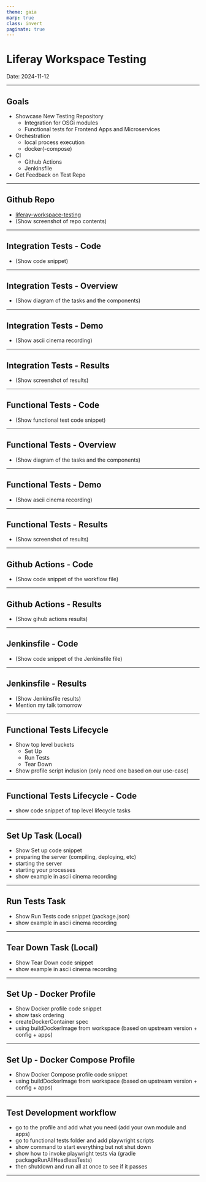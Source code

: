 ```yaml
---
theme: gaia
marp: true
class: invert
paginate: true
---
```


<!-- _class: lead -->

# Liferay Workspace Testing

Date: 2024-11-12

---

## Goals

- Showcase New Testing Repository
  - Integration for OSGi modules
  - Functional tests for Frontend Apps and Microservices
- Orchestration
  - local process execution
  - docker(-compose)
- CI
  - Github Actions
  - Jenkinsfile
- Get Feedback on Test Repo

---

<!-- _class: lead -->

## Github Repo

- [liferay-workspace-testing](https://github.com/liferay-devtools/liferay-workspace-testing)
- (Show screenshot of repo contents)

---

## Integration Tests - Code

- (Show code snippet)

---

## Integration Tests - Overview

- (Show diagram of the tasks and the components)

---

## Integration Tests - Demo

- (Show ascii cinema recording)

---

## Integration Tests - Results

- (Show screenshot of results)

---

## Functional Tests - Code

- (Show functional test code snippet)

---

## Functional Tests - Overview

- (Show diagram of the tasks and the components)

---

## Functional Tests - Demo

- (Show ascii cinema recording)

---

## Functional Tests - Results

- (Show screenshot of results)

---

## Github Actions - Code

- (Show code snippet of the workflow file)

---

## Github Actions - Results

- (Show gihub actions results)

---

## Jenkinsfile - Code

- (Show code snippet of the Jenkinsfile file)

---

## Jenkinsfile - Results

- (Show Jenkinsfile results)
- Mention my talk tomorrow

---

## Functional Tests Lifecycle

- Show top level buckets
  - Set Up
  - Run Tests
  - Tear Down
- Show profile script inclusion (only need one based on our use-case)

---

## Functional Tests Lifecycle - Code

- show code snippet of top level lifecycle tasks

---

## Set Up Task (Local)

- Show Set up code snippet
- preparing the server (compiling, deploying, etc)
- starting the server
- starting your processes
- show example in ascii cinema recording

---

## Run Tests Task

- Show Run Tests code snippet (package.json)
- show example in ascii cinema recording

---

## Tear Down Task (Local)

- Show Tear Down code snippet
- show example in ascii cinema recording

---

## Set Up - Docker Profile

- Show Docker profile code snippet
- show task ordering
- createDockerContainer spec
- using buildDockerImage from workspace (based on upstream version + config + apps)

---

## Set Up - Docker Compose Profile

- Show Docker Compose profile code snippet
- using buildDockerImage from workspace (based on upstream version + config + apps)

---

## Test Development workflow

- go to the profile and add what you need (add your own module and apps)
- go to functional tests folder and add playwright scripts
- show command to start everything but not shut down
- show how to invoke playwright tests via (gradle packageRunAllHeadlessTests)
- then shutdown and run all at once to see if it passes

---
